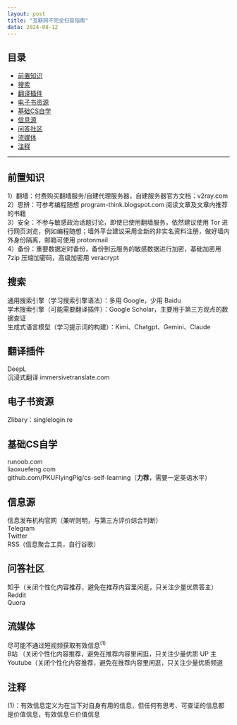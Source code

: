 ```yaml
---
layout: post
title: "互联网不完全扫盲指南"
data: 2024-08-12
---
```

## 目录
- [前置知识](#前置知识)
- [搜索](#搜索)
- [翻译插件](#翻译插件)
- [电子书资源](#电子书资源)
- [基础CS自学](#基础CS自学)
- [信息源](#信息源)
- [问答社区](#问答社区)
- [流媒体](#流媒体)
- [注释](#注释)

---

## 前置知识 
1）翻墙：付费购买翻墙服务/自建代理服务器，自建服务器官方文档：v2ray.com  
2）思辨：可参考编程随想 program-think.blogspot.com 阅读文章及文章内推荐的书籍  
3）安全：不参与敏感政治话题讨论，即使已使用翻墙服务，依然建议使用 Tor 进行网页浏览，例如编程随想；墙外平台建议采用全新的非实名资料注册，做好墙内外身份隔离，邮箱可使用 protonmail  
4）备份：重要数据定时备份，备份到云服务的敏感数据进行加密，基础加密用 7zip 压缩加密码，高级加密用 veracrypt  

## 搜索
 通用搜索引擎（学习搜索引擎语法）：多用 Google，少用 Baidu  
 学术搜索引擎（可能需要翻译插件）：Google Scholar，主要用于第三方观点的数据查证  
 生成式语言模型（学习提示词的构建）：Kimi、Chatgpt、Gemini、Claude  

## 翻译插件
 DeepL  
 沉浸式翻译 immersivetranslate.com  

## 电子书资源 
 Zlibary：singlelogin.re  

## 基础CS自学
 runoob.com  
 liaoxuefeng.com  
 github.com/PKUFlyingPig/cs-self-learning（**力荐**，需要一定英语水平）  

## 信息源
 信息发布机构官网（兼听则明，与第三方评价综合判断）  
 Telegram  
 Twitter  
 RSS（信息聚合工具，自行谷歌）  

## 问答社区 
 知乎（关闭个性化内容推荐，避免在推荐内容里闲逛，只关注少量优质答主）  
 Reddit  
 Quora  

## 流媒体
 尽可能不通过短视频获取有效信息<sup>(1)</sup>  
 B站 （关闭个性化内容推荐，避免在推荐内容里闲逛，只关注少量优质 UP 主  
 Youtube（关闭个性化内容推荐，避免在推荐内容里闲逛，只关注少量优质频道  

## 注释
(1)：有效信息定义为在当下对自身有用的信息，但任何有思考、可查证的信息都是价值信息，有效信息∈价值信息

